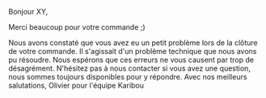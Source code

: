 Bonjour XY,

Merci beaucoup pour votre commande ;) 

Nous avons constaté que vous avez eu un petit problème lors de la clôture de votre commande. Il s'agissait d'un problème technique que nous avons pu résoudre.
Nous espérons que ces erreurs ne vous causent par trop de désagrément. N'hésitez pas à nous contacter si vous avez une question, nous sommes toujours disponibles pour y répondre. Avec nos meilleurs salutations, 
Olivier pour l'équipe Karibou
